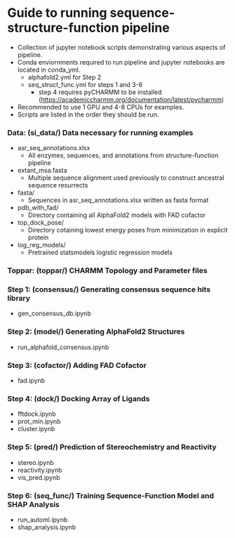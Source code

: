 # Guide to running sequence-structure-function pipeline

- Collection of jupyter notebook scripts demonstrating various aspects of pipeline.
- Conda enviornments required to run pipeline and jupyter notebooks are located in conda_yml.
    - alphafold2.yml for Step 2
    - seq_struct_func.yml for steps 1 and 3-6 
        - step 4 requires pyCHARMM to be installed (https://academiccharmm.org/documentation/latest/pycharmm)
- Recommended to use 1 GPU and 4-8 CPUs for examples.
- Scripts are listed in the order they should be run.

### Data: (si_data/)     Data necessary for running examples 
- asr_seq_annotations.xlsx
    - All enzymes, sequences, and annotations from structure-function pipeline
- extant_msa.fasta
    - Multiple sequence alignment used previously to construct ancestral sequence resurrects
- fasta/
    - Sequences in asr_seq_annotations.xlsx written as fasta format
- pdb_with_fad/
    - Directory containing all AlphaFold2 models with FAD cofactor
- top_dock_pose/
    - Directory cotaining lowest energy poses from minimization in explicit protein
- log_reg_models/
    - Pretrained statsmodels logistic regression models 

### Toppar: (toppar/)   CHARMM Topology and Parameter files 

### Step 1: (consensus/) Generating consensus sequence hits library
- gen_consensus_db.ipynb 

### Step 2: (model/)     Generating AlphaFold2 Structures
- run_alphafold_consensus.ipynb 

### Step 3: (cofactor/)  Adding FAD Cofactor
- fad.ipynb

### Step 4: (dock/)      Docking Array of Ligands
- fftdock.ipynb
- prot_min.ipynb
- cluster.ipynb

### Step 5: (pred/)      Prediction of Stereochemistry and Reactivity
- stereo.ipynb
- reactivity.ipynb
- vis_pred.ipynb

### Step 6: (seq_func/)   Training Sequence-Function Model and SHAP Analysis
- run_automl.ipynb
- shap_analysis.ipynb

